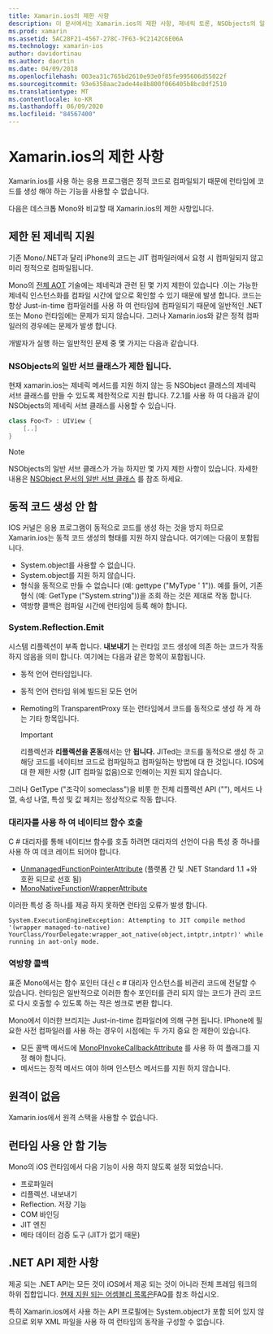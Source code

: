 ```yaml
---
title: Xamarin.ios의 제한 사항
description: 이 문서에서는 Xamarin.ios의 제한 사항, 제네릭 토론, NSObjects의 일반 서브 클래스, 제네릭 개체에서 P/Invoke 등에 대해 설명 합니다.
ms.prod: xamarin
ms.assetid: 5AC28F21-4567-278C-7F63-9C2142C6E06A
ms.technology: xamarin-ios
author: davidortinau
ms.author: daortin
ms.date: 04/09/2018
ms.openlocfilehash: 003ea31c765bd2610e93e0f85fe995606d55022f
ms.sourcegitcommit: 93e6358aac2ade44e8b800f066405b8bc8df2510
ms.translationtype: MT
ms.contentlocale: ko-KR
ms.lasthandoff: 06/09/2020
ms.locfileid: "84567400"
---
```

# <a name="limitations-of-xamarinios"></a>Xamarin.ios의 제한 사항

Xamarin.ios를 사용 하는 응용 프로그램은 정적 코드로 컴파일되기 때문에 런타임에 코드를 생성 해야 하는 기능을 사용할 수 없습니다.

다음은 데스크톱 Mono와 비교할 때 Xamarin.ios의 제한 사항입니다.

 <a name="Limited_Generics_Support"></a>

## <a name="limited-generics-support"></a>제한 된 제네릭 지원

기존 Mono/.NET과 달리 iPhone의 코드는 JIT 컴파일러에서 요청 시 컴파일되지 않고 미리 정적으로 컴파일됩니다.

Mono의 [전체 AOT](https://www.mono-project.com/docs/advanced/aot/#full-aot) 기술에는 제네릭과 관련 된 몇 가지 제한이 있습니다 .이는 가능한 제네릭 인스턴스화를 컴파일 시간에 앞으로 확인할 수 있기 때문에 발생 합니다. 코드는 항상 Just-in-time 컴파일러를 사용 하 여 런타임에 컴파일되기 때문에 일반적인 .NET 또는 Mono 런타임에는 문제가 되지 않습니다. 그러나 Xamarin.ios와 같은 정적 컴파일러의 경우에는 문제가 발생 합니다.

개발자가 실행 하는 일반적인 문제 중 몇 가지는 다음과 같습니다.

 <a name="Generic_Subclasses_of_NSObjects_are_limited"></a>

### <a name="generic-subclasses-of-nsobjects-are-limited"></a>NSObjects의 일반 서브 클래스가 제한 됩니다.

현재 xamarin.ios는 제네릭 메서드를 지원 하지 않는 등 NSObject 클래스의 제네릭 서브 클래스를 만들 수 있도록 제한적으로 지원 합니다. 7.2.1를 사용 하 여 다음과 같이 NSObjects의 제네릭 서브 클래스를 사용할 수 있습니다.

```csharp
class Foo<T> : UIView {
    [..]
}
```

> [!NOTE]
> NSObjects의 일반 서브 클래스가 가능 하지만 몇 가지 제한 사항이 있습니다. 자세한 내용은 [NSObject 문서의 일반 서브 클래스](~/ios/internals/api-design/nsobject-generics.md) 를 참조 하세요.

 <a name="No_Dynamic_Code_Generation"></a>

## <a name="no-dynamic-code-generation"></a>동적 코드 생성 안 함

IOS 커널은 응용 프로그램이 동적으로 코드를 생성 하는 것을 방지 하므로 Xamarin.ios는 동적 코드 생성의 형태를 지원 하지 않습니다. 여기에는 다음이 포함됩니다.

- System.object를 사용할 수 없습니다.
- System.object를 지원 하지 않습니다.
- 형식을 동적으로 만들 수 없습니다 (예: gettype ("MyType ' 1")). 예를 들어, 기존 형식 (예: GetType ("System.string"))을 조회 하는 것은 제대로 작동 합니다.
- 역방향 콜백은 컴파일 시간에 런타임에 등록 해야 합니다.

 <a name="System.Reflection.Emit"></a>

### <a name="systemreflectionemit"></a>System.Reflection.Emit

시스템 리플렉션이 부족 합니다. **내보내기** 는 런타임 코드 생성에 의존 하는 코드가 작동 하지 않음을 의미 합니다. 여기에는 다음과 같은 항목이 포함됩니다.

- 동적 언어 런타임입니다.
- 동적 언어 런타임 위에 빌드된 모든 언어
- Remoting의 TransparentProxy 또는 런타임에서 코드를 동적으로 생성 하 게 하는 기타 항목입니다.

  > [!IMPORTANT]
  > 리플렉션과 **리플렉션을 혼동**해서는 안 **됩니다.** JITed는 코드를 동적으로 생성 하 고 해당 코드를 네이티브 코드로 컴파일하고 컴파일하는 방법에 대 한 것입니다. IOS에 대 한 제한 사항 (JIT 컴파일 없음)으로 인해이는 지원 되지 않습니다.

그러나 GetType ("조각이 someclass")을 비롯 한 전체 리플렉션 API (""), 메서드 나열, 속성 나열, 특성 및 값 페치는 정상적으로 작동 합니다.

### <a name="using-delegates-to-call-native-functions"></a>대리자를 사용 하 여 네이티브 함수 호출

C # 대리자를 통해 네이티브 함수를 호출 하려면 대리자의 선언이 다음 특성 중 하나를 사용 하 여 데코 레이트 되어야 합니다.

- [UnmanagedFunctionPointerAttribute](xref:System.Runtime.InteropServices.UnmanagedFunctionPointerAttribute) (플랫폼 간 및 .NET Standard 1.1 +와 호환 되므로 선호 됨)
- [MonoNativeFunctionWrapperAttribute](xref:ObjCRuntime.MonoNativeFunctionWrapperAttribute)

이러한 특성 중 하나를 제공 하지 못하면 런타임 오류가 발생 합니다.

```
System.ExecutionEngineException: Attempting to JIT compile method '(wrapper managed-to-native) YourClass/YourDelegate:wrapper_aot_native(object,intptr,intptr)' while running in aot-only mode.
```

 <a name="Reverse_Callbacks"></a>

### <a name="reverse-callbacks"></a>역방향 콜백

표준 Mono에서는 함수 포인터 대신 c # 대리자 인스턴스를 비관리 코드에 전달할 수 있습니다. 런타임은 일반적으로 이러한 함수 포인터를 관리 되지 않는 코드가 관리 코드로 다시 호출할 수 있도록 하는 작은 썽크로 변환 합니다.

Mono에서 이러한 브리지는 Just-in-time 컴파일러에 의해 구현 됩니다. IPhone에 필요한 사전 컴파일러를 사용 하는 경우이 시점에는 두 가지 중요 한 제한이 있습니다.

- 모든 콜백 메서드에 [MonoPInvokeCallbackAttribute](xref:ObjCRuntime.MonoPInvokeCallbackAttribute) 를 사용 하 여 플래그를 지정 해야 합니다.
- 메서드는 정적 메서드 여야 하며 인스턴스 메서드를 지원 하지 않습니다.

<a name="No_Remoting"></a>

## <a name="no-remoting"></a>원격이 없음

Xamarin.ios에서 원격 스택을 사용할 수 없습니다.

 <a name="Runtime_Disabled_Features"></a>

## <a name="runtime-disabled-features"></a>런타임 사용 안 함 기능

Mono의 iOS 런타임에서 다음 기능이 사용 하지 않도록 설정 되었습니다.

- 프로파일러
- 리플렉션. 내보내기
- Reflection. 저장 기능
- COM 바인딩
- JIT 엔진
- 메타 데이터 검증 도구 (JIT가 없기 때문)

 <a name=".NET_API_Limitations"></a>

## <a name="net-api-limitations"></a>.NET API 제한 사항

제공 되는 .NET API는 모든 것이 iOS에서 제공 되는 것이 아니라 전체 프레임 워크의 하위 집합입니다. [현재 지원 되는 어셈블리 목록은](~/cross-platform/internals/available-assemblies.md)FAQ를 참조 하십시오.

특히 Xamarin.ios에서 사용 하는 API 프로필에는 System.object가 포함 되어 있지 않으므로 외부 XML 파일을 사용 하 여 런타임의 동작을 구성할 수 없습니다.
